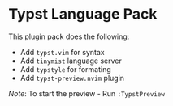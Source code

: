 # Typst Language Pack

This plugin pack does the following:

- Add `typst.vim` for syntax
- Add `tinymist` language server
- Add `typstyle` for formating
- Add `typst-preview.nvim` plugin

_Note_: To start the preview - Run `:TypstPreview`
